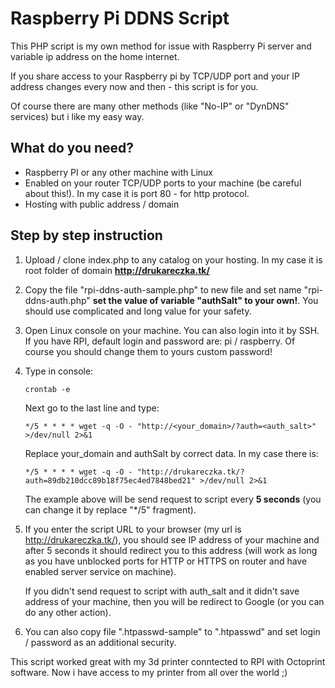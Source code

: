 # Raspberry Pi DDNS Script

This PHP script is my own method for issue with Raspberry Pi server and variable ip address on the home internet.

If you share access to your Raspberry pi by TCP/UDP port and your IP address changes every now and then - this script is for you.

Of course there are many other methods (like "No-IP" or "DynDNS" services) but i like my easy way.

What do you need?
-----

- Raspberry PI or any other machine with Linux
- Enabled on your router TCP/UDP ports to your machine (be careful about this!). In my case it is port 80 - for http protocol. 
- Hosting with public address / domain


Step by step instruction
-----

1. Upload / clone index.php to any catalog on your hosting. In my case it is root folder of domain  **http://drukareczka.tk/**
2. Copy the file "rpi-ddns-auth-sample.php" to new file and set name "rpi-ddns-auth.php" **set the value of variable "authSalt" to your own!**. You should use complicated and long value for your safety.
3. Open Linux console on your machine. You can also login into it by SSH. If you have RPI, default login and password are: pi / raspberry. Of course you should change them to yours custom password!
4. Type in console:

    ```crontab -e ```

    Next go to the last line and type:

    ``` */5 * * * * wget -q -O - "http://<your_domain>/?auth=<auth_salt>" >/dev/null 2>&1 ```

    Replace your_domain and authSalt by correct data. In my case there is: 

    ``` */5 * * * * wget -q -O - "http://drukareczka.tk/?auth=89db210dcc89b18f75ec4ed7848bed21" >/dev/null 2>&1 ```

    The example above will be send request to script every **5 seconds** (you can change it by replace "*/5" fragment).
5. If you enter the script URL to your browser (my url is http://drukareczka.tk/), you should see IP address of your machine and after 5 seconds it should redirect you to this address (will work as long as you have unblocked ports for HTTP or HTTPS on router and have enabled server service on machine).

    If you didn't send request to script with auth_salt and it didn't save address of your machine, then you will be redirect to Google (or you can do any other action).

6. You can also copy file ".htpasswd-sample" to ".htpasswd" and set login / password as an additional security. 



This script worked great with my 3d printer conntected to RPI with Octoprint software. Now i have access to my printer from all over the world ;)


